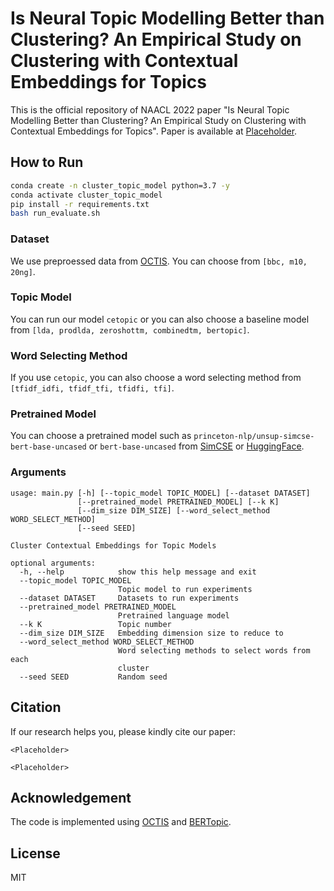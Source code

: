 # Is Neural Topic Modelling Better than Clustering? An Empirical Study on Clustering with Contextual Embeddings for Topics
This is the official repository of NAACL 2022 paper "Is Neural Topic Modelling Better than Clustering? An Empirical Study on Clustering with Contextual Embeddings for Topics".
Paper is available at [Placeholder](https://google.com).

## How to Run

```bash
conda create -n cluster_topic_model python=3.7 -y
conda activate cluster_topic_model
pip install -r requirements.txt
bash run_evaluate.sh
```

### Dataset

We use preproessed data from [OCTIS](https://github.com/MIND-Lab/OCTIS#datasets-and-preprocessing). You can choose from `[bbc, m10, 20ng]`. 

### Topic Model
You can run our model `cetopic` or you can also choose a baseline model from `[lda, prodlda, zeroshottm, combinedtm, bertopic]`.

### Word Selecting Method

If you use `cetopic`, you can also choose a word selecting method from `[tfidf_idfi, tfidf_tfi, tfidfi, tfi]`.

### Pretrained Model
You can choose a pretrained model such as `princeton-nlp/unsup-simcse-bert-base-uncased` or `bert-base-uncased` from [SimCSE](https://github.com/princeton-nlp/SimCSE) or [HuggingFace](https://huggingface.co/models).



### Arguments
```
usage: main.py [-h] [--topic_model TOPIC_MODEL] [--dataset DATASET]
               [--pretrained_model PRETRAINED_MODEL] [--k K]
               [--dim_size DIM_SIZE] [--word_select_method WORD_SELECT_METHOD]
               [--seed SEED]

Cluster Contextual Embeddings for Topic Models

optional arguments:
  -h, --help            show this help message and exit
  --topic_model TOPIC_MODEL
                        Topic model to run experiments
  --dataset DATASET     Datasets to run experiments
  --pretrained_model PRETRAINED_MODEL
                        Pretrained language model
  --k K                 Topic number
  --dim_size DIM_SIZE   Embedding dimension size to reduce to
  --word_select_method WORD_SELECT_METHOD
                        Word selecting methods to select words from each
                        cluster
  --seed SEED           Random seed
```

## Citation

If our research helps you, please kindly cite our paper:
```
<Placeholder>
```
```
<Placeholder>
```

## Acknowledgement

The code is implemented using [OCTIS](https://github.com/MIND-Lab/OCTIS) and [BERTopic](https://github.com/MaartenGr/BERTopic).

## License

MIT
